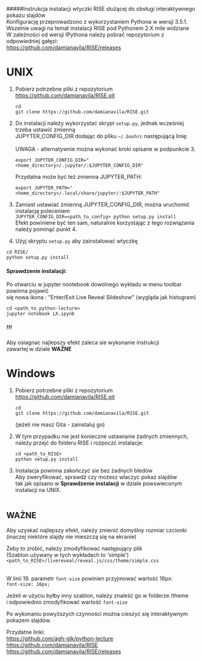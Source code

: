 #####Instrukcja instalacji wtyczki RISE służącej do obsługi interaktywnego pokazu slajdów<br>
Konfigurację przeprowadzono z wykorzystaniem Pythona w wersji 3.5.1.<br>
Wszelnie uwagi na temat instalacji RISE pod Pythonem 2.X mile widziane<br>
W zależności od wersji IPythona należy pobrać repozytorium z odpowiedniej gałęzi:<br>
https://github.com/damianavila/RISE/releases


# UNIX 

1. Pobierz potrzebne pliki z repozytorium https://github.com/damianavila/RISE.git<br>
   ```
   cd
   git clone https://github.com/damianavila/RISE.git
   ```
           
2. Do instalacji należy wykorzystać skrypt `setup.py`, jednak wcześniej trzeba ustawić zmienną<br>
   JUPYTER_CONFIG_DIR dodając do pliku `~/.bashrc` następującą linię:<br><br>
   UWAGA - alternatywnie można wykonać kroki opisane w podpunkcie 3.<br>
   
   `export JUPYTER_CONFIG_DIR="<home_directory>/.jupyter/:$JUPYTER_CONFIG_DIR"`
   
   Przydatna może być też zmienna JUPYTER_PATH:
   
   `export JUPYTER_PATH="<home_directory>/.local/share/jupyter/:$JUPYTER_PATH"`
   
3. Zamiast ustawiać zmienną JUPYTER_CONFIG_DIR, można uruchomić instalację poleceniem<br>
`JUPYTER_CONFIG_DIR=<path_to_config> python setup.py install`<br>
Efekt powiniene być ten sam, naturalnie korzystając z tego rozwiązania należy pominąć punkt 4.
   
4. Użyj skryptu `setup.py` aby zainstalować wtyczkę

```
cd RISE/
python setup.py install
```

#### Sprawdzenie instalacji:

Po otwarciu w jupyter nootebook dowolnego wykładu w menu toolbar powinna pojawić <br>
się nowa ikona : "Enter/Exit Live Reveal Slideshow" (wygląda jak histogram)<br>
```
cd <path_to_python-lecture>
jupyter notebook LX.ipynb
```

##### !!!
   Aby osiagnac najlepszy efekt zaleca sie wykonanie instrukcji<br>
   zawartej w dziale <b>WAŻNE</b>

# Windows

1. Pobierz potrzebne pliki z repozytorium https://github.com/damianavila/RISE.git<br>
   ```
   cd
   git clone https://github.com/damianavila/RISE.git
   ```
   (jeżeli nie masz Gita - zainstaluj go)<br>
   
2. W tym przypadku nie jest konieczne ustawianie żadnych zmiennych,<br>
   należy przejć do folderu RISE i rozpoczć instalacje:<br>
   ```
   cd <path_to_RISE>
   python setup.py install
   ```
   
3. Instalacja powinna zakończyć sie bez żadnych bledów<br>
   Aby zweryfikować, sprawdź czy możesz wlaczyc pokaz slajdów<br>
   tak jak opisano w <b>Sprawdzenie instalacji</b> w dziale powswieconym<br>
   instalacji na UNIX.<br><br>


## WAŻNE

Aby uzyskać najlepszy efekt, należy zmienić domyślny rozmiar czcionki<br>
(inaczej niektóre slajdy nie mieszczą się na ekranie)


Żeby to zrobić, należy zmodyfikować następujący plik <br>
(Szablon używany w tych wykładach to 'simple')<br>
`<path_to_RISE>/livereveal/reveal.js/css/theme/simple.css`<br><br>


W linii 19. parametr `font-size` powinien przyjmować wartość 16px:<br>
`font-size: 16px;`

Jeżeli w użyciu byłby inny szablon, należy znaleść go w folderze /theme<br>
i odpowiednio zmodyfikować wartość `font-size`

Po wykonaniu powyższych czynności można cieszyć się interaktywnym pokazem slajdów.<br>

Przydatne linki:<br>
https://github.com/agh-glk/python-lecture<br>
https://github.com/damianavila/RISE<br>
https://github.com/damianavila/RISE/releases
